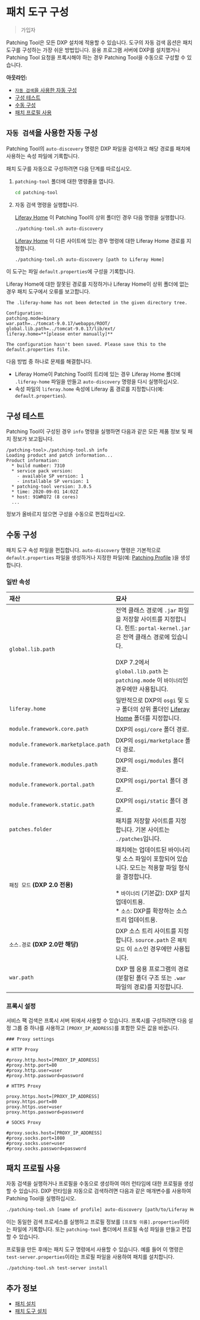 # 패치 도구 구성

> 가입자

Patching Tool은 모든 DXP 설치에 적용할 수 있습니다. 도구의 자동 검색 옵션은 패치 도구를 구성하는 가장 쉬운 방법입니다. 응용 프로그램 서버에 DXP를 설치했거나 Patching Tool 요청을 프록시해야 하는 경우 Patching Tool을 수동으로 구성할 수 있습니다.

**아웃라인:**

* [`자동 검색`을 사용한 자동 구성](#automatic-configuration-using-auto-discovery)
* [구성 테스트](#testing-the-configuration)
* [수동 구성](#manual-configuration)
* [패치 프로필 사용](#using-patching-profiles)

## `자동 검색`을 사용한 자동 구성

Patching Tool의 `auto-discovery` 명령은 DXP 파일을 검색하고 해당 경로를 패치에 사용하는 속성 파일에 기록합니다.

패치 도구를 자동으로 구성하려면 다음 단계를 따르십시오.

1. `patching-tool` 폴더에 대한 명령줄을 엽니다.

    ```bash
    cd patching-tool
    ```

1. 자동 검색 명령을 실행합니다.

    [Liferay Home](../../reference/liferay-home.md) 이 Patching Tool의 상위 폴더인 경우 다음 명령을 실행합니다.

    ```bash
    ./patching-tool.sh auto-discovery
    ```

    [Liferay Home](../../reference/liferay-home.md) 이 다른 사이트에 있는 경우 명령에 대한 Liferay Home 경로를 지정합니다.

    ```bash
    ./patching-tool.sh auto-discovery [path to Liferay Home]
    ```

이 도구는 파일 `default.properties`에 구성을 기록합니다.

Liferay Home에 대한 잘못된 경로를 지정하거나 Liferay Home이 상위 폴더에 없는 경우 패치 도구에서 오류를 보고합니다.

```
The .liferay-home has not been detected in the given directory tree.

Configuration:
patching.mode=binary
war.path=../tomcat-9.0.17/webapps/ROOT/
global.lib.path=../tomcat-9.0.17/lib/ext/
liferay.home=**[please enter manually]**

The configuration hasn't been saved. Please save this to the default.properties file.
```

다음 방법 중 하나로 문제를 해결합니다.

* Liferay Home이 Patching Tool의 트리에 있는 경우 Liferay Home 폴더에 `.liferay-home` 파일을 만들고 `auto-discovery` 명령을 다시 실행하십시오.
* 속성 파일의 `liferay.home` 속성에 Liferay 홈 경로를 지정합니다(예: `default.properties`).

## 구성 테스트

Patching Tool이 구성된 경우 `info` 명령을 실행하면 다음과 같은 모든 제품 정보 및 패치 정보가 보고됩니다.

```
/patching-tool>./patching-tool.sh info
Loading product and patch information...
Product information:
  * build number: 7310
  * service pack version:
    - available SP version: 1
    - installable SP version: 1
  * patching-tool version: 3.0.5
  * time: 2020-09-01 14:02Z
  * host: 91WRQ72 (8 cores)
  ...
```

정보가 올바르지 않으면 구성을 수동으로 편집하십시오.

## 수동 구성

패치 도구 속성 파일을 편집합니다. `auto-discovery` 명령은 기본적으로 `default.properties` 파일을 생성하거나 지정한 파일(예: [Patching Profile](#using-patching-profiles) )을 생성합니다.

### 일반 속성

| 재산                                  | 묘사                                                                                                                                                                     |
|:----------------------------------- |:---------------------------------------------------------------------------------------------------------------------------------------------------------------------- |
| `global.lib.path`                   | 전역 클래스 경로에 `.jar` 파일을 저장할 사이트를 지정합니다. 힌트: `portal-kernel.jar` 은 전역 클래스 경로에 있습니다.<br><br>DXP 7.2에서 `global.lib.path` 는 `patching.mode` 이 `바이너리`인 경우에만 사용됩니다. |
| `liferay.home`                      | 일반적으로 DXP의 `osgi` 및 `도구` 폴더의 상위 폴더인 [Liferay Home](../../reference/liferay-home.md) 폴더를 지정합니다.                                                                         |
| `module.framework.core.path`        | DXP의 `osgi/core` 폴더 경로.                                                                                                                                                |
| `module.framework.marketplace.path` | DXP의 `osgi/marketplace` 폴더 경로.                                                                                                                                         |
| `module.framework.modules.path`     | DXP의 `osgi/modules` 폴더 경로.                                                                                                                                             |
| `module.framework.portal.path`      | DXP의 `osgi/portal` 폴더 경로.                                                                                                                                              |
| `module.framework.static.path`      | DXP의 `osgi/static` 폴더 경로.                                                                                                                                              |
| `patches.folder`                    | 패치를 저장할 사이트를 지정합니다. 기본 사이트는 `./patches`입니다.                                                                                                                              |
| `패칭 모드` **(DXP 2.0 전용)**            | 패치에는 업데이트된 바이너리 및 소스 파일이 포함되어 있습니다. 모드는 적용할 파일 형식을 결정합니다.<br><br>* `바이너리` (기본값): DXP 설치 업데이트용.<br>* `소스`: DXP를 확장하는 소스 트리 업데이트용.                     |
| `소스.경로` **(DXP 2.0만 해당)**           | DXP 소스 트리 사이트를 지정합니다. `source.path` 은 `패치 모드` 이 `소스`인 경우에만 사용됩니다.                                                                                                       |
| `war.path`                          | DXP 웹 응용 프로그램의 경로(분할된 폴더 구조 또는 `.war` 파일의 경로)를 지정합니다.                                                                                                                  |

### 프록시 설정

서비스 팩 검색은 프록시 서버 뒤에서 사용할 수 있습니다. 프록시를 구성하려면 다음 설정 그룹 중 하나를 사용하고 `[PROXY_IP_ADDRESS]`를 포함한 모든 값을 바꿉니다.

```properties
### Proxy settings

# HTTP Proxy

#proxy.http.host=[PROXY_IP_ADDRESS]
#proxy.http.port=80
#proxy.http.user=user
#proxy.http.password=password

# HTTPS Proxy

proxy.https.host=[PROXY_IP_ADDRESS]
proxy.https.port=80
proxy.https.user=user
proxy.https.password=password

# SOCKS Proxy

#proxy.socks.host=[PROXY_IP_ADDRESS]
#proxy.socks.port=1080
#proxy.socks.user=user
#proxy.socks.password=password
```

## 패치 프로필 사용

자동 검색을 실행하거나 프로필을 수동으로 생성하여 여러 런타임에 대한 프로필을 생성할 수 있습니다. DXP 런타임을 자동으로 검색하려면 다음과 같은 매개변수를 사용하여 Patching Tool을 실행하십시오.

```bash
./patching-tool.sh [name of profile] auto-discovery [path/to/Liferay Home]
```

이는 동일한 검색 프로세스를 실행하고 프로필 정보를 `[프로필 이름].properties`이라는 파일에 기록합니다. 또는 `patching-tool` 폴더에서 프로필 속성 파일을 만들고 편집할 수 있습니다.

프로필을 만든 후에는 패치 도구 명령에서 사용할 수 있습니다. 예를 들어 이 명령은 `test-server.properties`이라는 프로필 파일을 사용하여 패치를 설치합니다.

```bash
./patching-tool.sh test-server install
```

## 추가 정보

* [패치 설치](../patching-dxp-7-3-and-earlier/installing-patches-for-dxp-7-3-and-earlier.md)
* [패치 도구 설치](./installing-the-patching-tool.md)